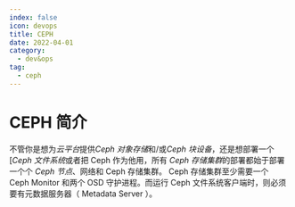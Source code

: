 ```yaml
---
index: false
icon: devops
title: CEPH
date: 2022-04-01
category:
  - dev&ops
tag:
  - ceph
---
```


# CEPH 简介

不管你是想为*云平台*提供*Ceph 对象存储*和/或*Ceph 块设备*，还是想部署一个[*Ceph 文件系统*或者把 Ceph 作为他用，所有 *Ceph 存储集群*的部署都始于部署一个个 *Ceph 节点*、网络和 Ceph 存储集群。 Ceph 存储集群至少需要一个 Ceph Monitor 和两个 OSD 守护进程。而运行 Ceph 文件系统客户端时，则必须要有元数据服务器（ Metadata Server ）。



